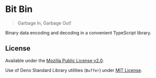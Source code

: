 # Bit Bin

> Garbage In, Garbage Out!

Binary data encoding and decoding in a convenient TypeScript library.

## License

Available under the [Mozilla Public License v2.0](./LICENSE).

Use of Deno Standard Library utilities (`Buffer`) under
[MIT License](https://github.com/denoland/deno_std/blob/main/LICENSE).
